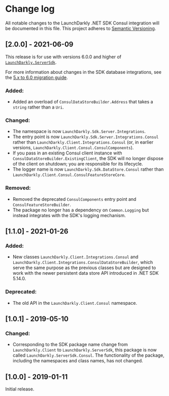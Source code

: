 # Change log

All notable changes to the LaunchDarkly .NET SDK Consul integration will be documented in this file. This project adheres to [Semantic Versioning](http://semver.org).

## [2.0.0] - 2021-06-09
This release is for use with versions 6.0.0 and higher of [`LaunchDarkly.ServerSdk`](https://github.com/launchdarkly/dotnet-server-sdk).

For more information about changes in the SDK database integrations, see the [5.x to 6.0 migration guide](https://docs-stg.launchdarkly.com/252/sdk/server-side/dotnet/migration-5-to-6).

### Added:
- Added an overload of `ConsulDataStoreBuilder.Address` that takes a `string` rather than a `Uri`.

### Changed:
- The namespace is now `LaunchDarkly.Sdk.Server.Integrations`.
- The entry point is now `LaunchDarkly.Sdk.Server.Integrations.Consul` rather than `LaunchDarkly.Client.Integrations.Consul` (or, in earlier versions, `LaunchDarkly.Client.Consul.ConsulComponents`).
- If you pass in an existing Consul client instance with `ConsulDataStoreBuilder.ExistingClient`, the SDK will no longer dispose of the client on shutdown; you are responsible for its lifecycle.
- The logger name is now `LaunchDarkly.Sdk.DataStore.Consul` rather than `LaunchDarkly.Client.Consul.ConsulFeatureStoreCore`.

### Removed:
- Removed the deprecated `ConsulComponents` entry point and `ConsulFeatureStoreBuilder`.
- The package no longer has a dependency on `Common.Logging` but instead integrates with the SDK&#39;s logging mechanism.


## [1.1.0] - 2021-01-26
### Added:
- New classes `LaunchDarkly.Client.Integrations.Consul` and `LaunchDarkly.Client.Integrations.ConsulDataStoreBuilder`, which serve the same purpose as the previous classes but are designed to work with the newer persistent data store API introduced in .NET SDK 5.14.0.

### Deprecated:
- The old API in the `LaunchDarkly.Client.Consul` namespace.

## [1.0.1] - 2019-05-10
### Changed:
- Corresponding to the SDK package name change from `LaunchDarkly.Client` to `LaunchDarkly.ServerSdk`, this package is now called `LaunchDarkly.ServerSdk.Consul`. The functionality of the package, including the namespaces and class names, has not changed.

## [1.0.0] - 2019-01-11

Initial release.
